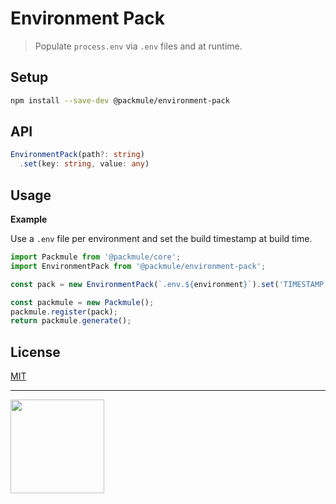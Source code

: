 # Environment Pack

> Populate `process.env` via `.env` files and at runtime.

## Setup

```bash
npm install --save-dev @packmule/environment-pack
```

## API

```ts
EnvironmentPack(path?: string)
  .set(key: string, value: any)
```

## Usage

**Example**

Use a `.env` file per environment and set the build timestamp at build time.

```ts
import Packmule from '@packmule/core';
import EnvironmentPack from '@packmule/environment-pack';

const pack = new EnvironmentPack(`.env.${environment}`).set('TIMESTAMP', +new Date());

const packmule = new Packmule();
packmule.register(pack);
return packmule.generate();
```

## License

[MIT](https://choosealicense.com/licenses/mit/)

---

[<img src="https://www.pixelart.at/fileadmin/images/logo-new/logo.svg" width="150">](https://www.pixelart.at/)
